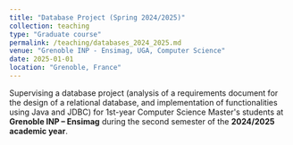 ```yaml
---
title: "Database Project (Spring 2024/2025)"
collection: teaching
type: "Graduate course"
permalink: /teaching/databases_2024_2025.md
venue: "Grenoble INP - Ensimag, UGA, Computer Science"
date: 2025-01-01
location: "Grenoble, France"
---
```


Supervising a database project (analysis of a requirements document for the design of a relational database, and implementation of functionalities using Java and JDBC) for 1st-year Computer Science Master's students at **Grenoble INP – Ensimag** during the second semester of the **2024/2025 academic year**.
